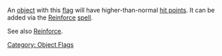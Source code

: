 An [object](:Category:_Objects "wikilink") with this
[flag](:Category:_Object_Flags "wikilink") will have higher-than-normal
[hit points](Object_Quality "wikilink"). It can be added via the
[Reinforce](Reinforce "wikilink") [spell](:Category:_Spells "wikilink").

See also [Reinforce](Reinforce "wikilink").

[Category: Object Flags](Category:_Object_Flags "wikilink")
